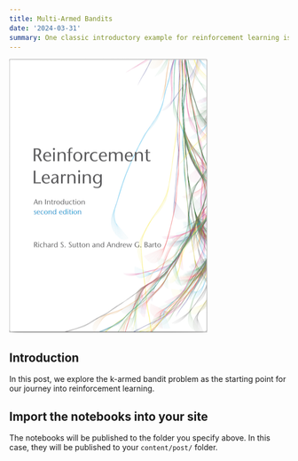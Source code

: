 ```yaml
---
title: Multi-Armed Bandits
date: '2024-03-31'
summary: One classic introductory example for reinforcement learning is the "k-armed bandit problem." In this scenario, you are faced with k different slot machines (bandits), each with an unknown probability distribution of payouts. Your objective is to maximize your cumulative reward by choosing which bandit to pull at each time step. The k-armed bandit problem is an ideal starting point for understanding reinforcement learning due to its simplicity and ability to illustrate fundamental concepts like action-value estimation, exploration-exploitation trade-off, and the role of feedback in learning optimal behaviors. Mastering this problem lays a solid foundation for tackling more complex reinforcement learning challenges such as Markov Decision Processes (MDPs) and partially observable environments.
---
```

    
![png](bookRL.png)

## Introduction

In this post, we explore the k-armed bandit problem as the starting point for our journey into reinforcement learning.

## Import the notebooks into your site

The notebooks will be published to the folder you specify above. In this case, they will be published to your `content/post/` folder.
